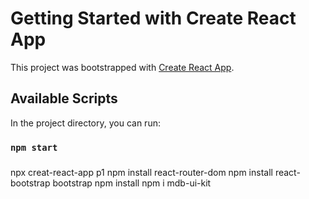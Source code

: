# Getting Started with Create React App

This project was bootstrapped with [Create React App](https://github.com/facebook/create-react-app).

## Available Scripts

In the project directory, you can run:

### `npm start`


###

npx creat-react-app p1
npm install react-router-dom
npm install react-bootstrap bootstrap
npm install npm i mdb-ui-kit


